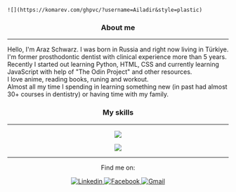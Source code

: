                                                                                                                                                                                                             ![](https://komarev.com/ghpvc/?username=Ailadir&style=plastic)
<!-- ![](https://komarev.com/ghpvc/?username=your-github-username) -->

<div align = "center">
<h3>About me</h3>
<hr>
</div>
Hello, I'm Araz Schwarz. I was born in Russia and right now living in Türkiye. I'm former prosthodontic dentist with clinical experience more than 5 years. Recently I started out learning Python, HTML, CSS and currently learning JavaScript with help of "The Odin Project" and other resources.
<br>
I love anime, reading books, runing and workout.
<br>
Almost all my time I spending in learning something new (in past had almost 30+ courses in dentistry) or having time with my family.

<div align = "center">

<!--MySKills-->
<h3>My skills</h3>
<hr>
<p align="center">
    <a href="https://skillicons.dev">
<img src="https://skillicons.dev/icons?i=linux,git,github,html,sass,js,react,jest,figma,webpack,vite,visualstudio,stackoverflow&theme=light" />
        </a>
</p>

<picture>
<source 
  srcset="https://github-readme-stats-sigma-five.vercel.app/api?username=ailadir&show_icons=true&theme=dark"
  media="(prefers-color-scheme: dark)"
/>
<source
  srcset="https://github-readme-stats.vercel.app/api?username=ailadir&show_icons=true"
  media="(prefers-color-scheme: light), (prefers-color-scheme: no-preference)"
/>
<img src="https://github-readme-stats.vercel.app/api?username=ailadir&show_icons=true" />
</picture>
<hr>
<p align="center">
<p>Find me on:</p>
  <!--Linkedin-->
  <a href="https://www.linkedin.com/in/dmdschwarz/" target="_blank"><img alt="Linkedin" src="https://img.shields.io/badge/-Linkedin-0A66C2?style=flat-square&logo=Linkedin&logoColor=white">
    </a>
  <!--Facebook-->
  <a href="https://www.facebook.com/DMD.Schwarz" target="_blank"><img alt="Facebook" src="https://img.shields.io/badge/-Facebook-1877F2?style=flat-square&logo=Facebook&logoColor=white">
  </a>
  <!--Gmail-->
  <a href="mailto:dmd.schwarz@gmail.com" target="_blank"><img alt="Gmail" src="https://img.shields.io/badge/-Gmail-EA4335?style=flat-square&logo=Gmail&logoColor=white">
  </a>
</p>

